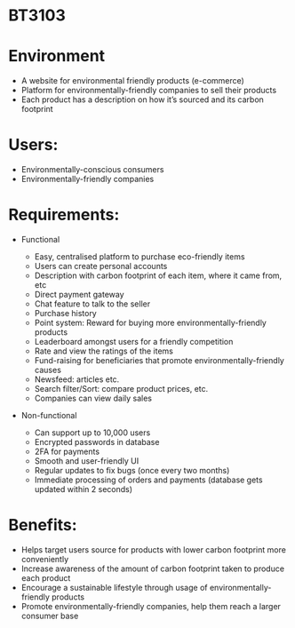# BT3103

# Environment
- A website for environmental friendly products (e-commerce)
- Platform for environmentally-friendly companies to sell their products 
- Each product has a description on how it’s sourced and its carbon footprint

# Users: 
- Environmentally-conscious consumers
- Environmentally-friendly companies

# Requirements: 
- Functional
  - Easy, centralised platform to purchase eco-friendly items
  - Users can create personal accounts
  - Description with carbon footprint of each item, where it came from, etc
  - Direct payment gateway
  - Chat feature to talk to the seller
  - Purchase history
  - Point system: Reward for buying more environmentally-friendly products
  - Leaderboard amongst users for a friendly competition
  - Rate and view the ratings of the items
  - Fund-raising for beneficiaries that promote environmentally-friendly causes
  - Newsfeed: articles etc.
  - Search filter/Sort: compare product prices, etc.
  - Companies can view daily sales
  
- Non-functional 
  - Can support up to 10,000 users
  - Encrypted passwords in database
  - 2FA for payments
  - Smooth and user-friendly UI
  - Regular updates to fix bugs (once every two months)
  - Immediate processing of orders and payments (database gets updated within 2 seconds)

# Benefits: 
- Helps target users source for products with lower carbon footprint more conveniently
- Increase awareness of the amount of carbon footprint taken to produce each product
- Encourage a sustainable lifestyle through usage of environmentally-friendly products 
- Promote environmentally-friendly companies, help them reach a larger consumer base
